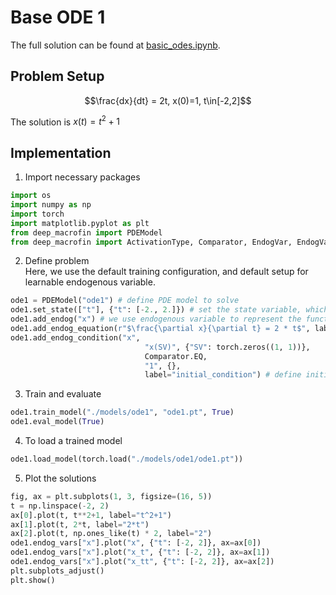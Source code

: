 # Base ODE 1

The full solution can be found at <a href="https://github.com/rotmanfinhub/deep-macrofin/blob/main/examples/basic_examples/basic_odes.ipynb" target="_blank">basic_odes.ipynb</a>.

## Problem Setup
$$\frac{dx}{dt} = 2t, x(0)=1, t\in[-2,2]$$

The solution is $x(t)=t^2+1$

## Implementation

1. Import necessary packages 
```py
import os
import numpy as np
import torch
import matplotlib.pyplot as plt
from deep_macrofin import PDEModel
from deep_macrofin import ActivationType, Comparator, EndogVar, EndogVarConditions, EndogEquation
```

2. Define problem  
Here, we use the default training configuration, and default setup for learnable endogenous variable.
```py
ode1 = PDEModel("ode1") # define PDE model to solve
ode1.set_state(["t"], {"t": [-2., 2.]}) # set the state variable, which defines the dimensionality of the problem
ode1.add_endog("x") # we use endogenous variable to represent the function we want to approximate
ode1.add_endog_equation(r"$\frac{\partial x}{\partial t} = 2 * t$", label="base_ode") # endogenous equations are used to represent the ODE
ode1.add_endog_condition("x", 
                              "x(SV)", {"SV": torch.zeros((1, 1))},
                              Comparator.EQ,
                              "1", {},
                              label="initial_condition") # define initial condition
```

3. Train and evaluate
```py
ode1.train_model("./models/ode1", "ode1.pt", True)
ode1.eval_model(True)
```

4. To load a trained model
```py
ode1.load_model(torch.load("./models/ode1/ode1.pt"))
```

5. Plot the solutions
```py
fig, ax = plt.subplots(1, 3, figsize=(16, 5))
t = np.linspace(-2, 2)
ax[0].plot(t, t**2+1, label="t^2+1")
ax[1].plot(t, 2*t, label="2*t")
ax[2].plot(t, np.ones_like(t) * 2, label="2")
ode1.endog_vars["x"].plot("x", {"t": [-2, 2]}, ax=ax[0])
ode1.endog_vars["x"].plot("x_t", {"t": [-2, 2]}, ax=ax[1])
ode1.endog_vars["x"].plot("x_tt", {"t": [-2, 2]}, ax=ax[2])
plt.subplots_adjust()
plt.show()
```
